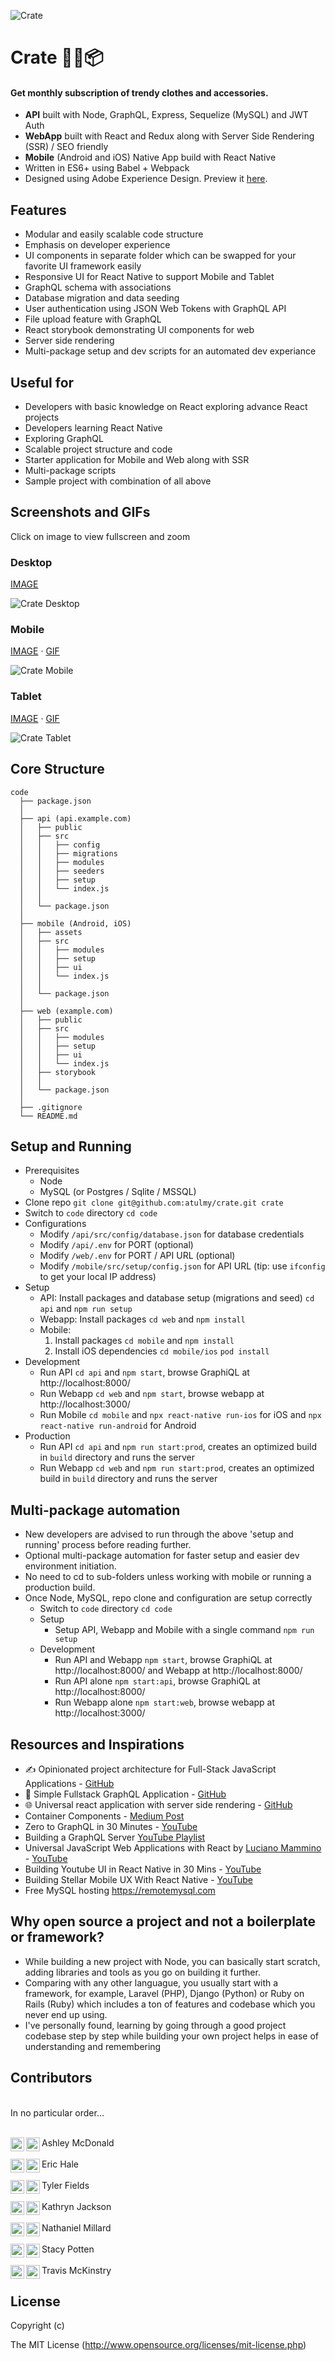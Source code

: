 ![Crate](https://raw.githubusercontent.com/atulmy/atulmy.github.io/master/images/crate/hero-with-link.png)

# Crate 👕👖📦

#### Get monthly subscription of trendy clothes and accessories.
- **API** built with Node, GraphQL, Express, Sequelize (MySQL) and JWT Auth
- **WebApp** built with React and Redux along with Server Side Rendering (SSR) / SEO friendly
- **Mobile** (Android and iOS) Native App build with React Native
- Written in ES6+ using Babel + Webpack
- Designed using Adobe Experience Design. Preview it [here](https://xd.adobe.com/view/a662a49f-57e7-4ffd-91bd-080b150b0317/).


## Features
- Modular and easily scalable code structure
- Emphasis on developer experience
- UI components in separate folder which can be swapped for your favorite UI framework easily
- Responsive UI for React Native to support Mobile and Tablet
- GraphQL schema with associations
- Database migration and data seeding
- User authentication using JSON Web Tokens with GraphQL API
- File upload feature with GraphQL
- React storybook demonstrating UI components for web
- Server side rendering
- Multi-package setup and dev scripts for an automated dev experiance


## Useful for
- Developers with basic knowledge on React exploring advance React projects
- Developers learning React Native
- Exploring GraphQL
- Scalable project structure and code
- Starter application for Mobile and Web along with SSR
- Multi-package scripts
- Sample project with combination of all above


## Screenshots and GIFs
Click on image to view fullscreen and zoom

### Desktop
[IMAGE](https://github.com/atulmy/atulmy.github.io/blob/master/images/crate/desktop-all-with-link.png)

![Crate Desktop](https://raw.githubusercontent.com/atulmy/atulmy.github.io/master/images/crate/desktop-all-with-link.png)

### Mobile
[IMAGE](https://github.com/atulmy/atulmy.github.io/blob/master/images/crate/mobile-all-with-link.png) · [GIF](https://github.com/atulmy/atulmy.github.io/blob/master/images/crate/mobile.gif)

![Crate Mobile](https://raw.githubusercontent.com/atulmy/atulmy.github.io/master/images/crate/mobile-all-with-link.png)

### Tablet
[IMAGE](https://github.com/atulmy/atulmy.github.io/blob/master/images/crate/tablet-all-with-link.png) · [GIF](https://github.com/atulmy/atulmy.github.io/blob/master/images/crate/tablet.gif)

![Crate Tablet](https://raw.githubusercontent.com/atulmy/atulmy.github.io/master/images/crate/tablet-all-with-link.png)


## Core Structure
    code
      ├── package.json
      │
      ├── api (api.example.com)
      │   ├── public
      │   ├── src
      │   │   ├── config
      │   │   ├── migrations
      │   │   ├── modules
      │   │   ├── seeders
      │   │   ├── setup
      │   │   └── index.js
      │   │
      │   └── package.json
      │
      ├── mobile (Android, iOS)
      │   ├── assets
      │   ├── src
      │   │   ├── modules
      │   │   ├── setup
      │   │   ├── ui
      │   │   └── index.js
      │   │
      │   └── package.json
      │
      ├── web (example.com)
      │   ├── public
      │   ├── src
      │   │   ├── modules
      │   │   ├── setup
      │   │   ├── ui
      │   │   └── index.js
      │   ├── storybook
      │   │
      │   └── package.json
      │
      ├── .gitignore
      └── README.md


## Setup and Running
- Prerequisites
  - Node
  - MySQL (or Postgres / Sqlite / MSSQL)
- Clone repo `git clone git@github.com:atulmy/crate.git crate`
- Switch to `code` directory `cd code`
- Configurations
  - Modify `/api/src/config/database.json` for database credentials
  - Modify `/api/.env` for PORT (optional)
  - Modify `/web/.env` for PORT / API URL (optional)
  - Modify `/mobile/src/setup/config.json` for API URL (tip: use `ifconfig` to get your local IP address)
- Setup
  - API: Install packages and database setup (migrations and seed) `cd api` and `npm run setup`
  - Webapp: Install packages `cd web` and `npm install`
  - Mobile: 
    1. Install packages `cd mobile` and `npm install`
    2. Install iOS dependencies `cd mobile/ios` `pod install`
- Development
  - Run API `cd api` and `npm start`, browse GraphiQL at http://localhost:8000/
  - Run Webapp `cd web` and `npm start`, browse webapp at http://localhost:3000/
  - Run Mobile `cd mobile` and `npx react-native run-ios` for iOS and `npx react-native run-android` for Android
- Production
  - Run API `cd api` and `npm run start:prod`, creates an optimized build in `build` directory and runs the server
  - Run Webapp `cd web` and `npm run start:prod`, creates an optimized build in `build` directory and runs the server

## Multi-package automation
- New developers are advised to run through the above 'setup and running' process before reading further.
- Optional multi-package automation for faster setup and easier dev environment initiation.
- No need to cd to sub-folders unless working with mobile or running a production build.
- Once Node, MySQL, repo clone and configuration are setup correctly
    - Switch to `code` directory `cd code`
    - Setup
        - Setup API, Webapp and Mobile with a single command `npm run setup`
    - Development
        - Run API and Webapp `npm start`, browse GraphiQL at http://localhost:8000/ and Webapp at http://localhost:8000/
        - Run API alone `npm start:api`, browse GraphiQL at http://localhost:8000/
        - Run Webapp alone `npm start:web`, browse webapp at http://localhost:3000/

## Resources and Inspirations
- ✍️ Opinionated project architecture for Full-Stack JavaScript Applications - [GitHub](https://github.com/atulmy/fullstack-javascript-architecture)
- 🌈 Simple Fullstack GraphQL Application - [GitHub](https://github.com/atulmy/fullstack-graphql)
- 🌐 Universal react application with server side rendering - [GitHub](https://github.com/atulmy/universal-react)
- Container Components - [Medium Post](https://medium.com/@learnreact/container-components-c0e67432e005)
- Zero to GraphQL in 30 Minutes - [YouTube](https://www.youtube.com/watch?v=UBGzsb2UkeY&list=PLkuiMQfg5DujhOSZ1A8kDl0hKV_ICTjp-)
- Building a GraphQL Server [YouTube Playlist](https://www.youtube.com/playlist?list=PLillGF-RfqbYZty73_PHBqKRDnv7ikh68)
- Universal JavaScript Web Applications with React by [Luciano Mammino](https://github.com/lmammino) - [YouTube](https://www.youtube.com/watch?v=0VEwRFP8WtI)
- Building Youtube UI in React Native in 30 Mins - [YouTube](https://www.youtube.com/watch?v=LdKtugH-sb8)
- Building Stellar Mobile UX With React Native - [YouTube](https://www.youtube.com/watch?v=ssXB9RMTpTs)
- Free MySQL hosting https://remotemysql.com


## Why open source a project and not a boilerplate or framework?
- While building a new project with Node, you can basically start scratch, adding libraries and tools as you go on building it further.
- Comparing with any other languague, you usually start with a framework, for example, Laravel (PHP), Django (Python) or Ruby on Rails (Ruby) which includes a ton of features and codebase which you never end up using.
- I've personally found, learning by going through a good project codebase step by step while building your own project helps in ease of understanding and remembering



## Contributors
<br>
In no particular order...
<br><br>

Ashley McDonald
[<img align="left" alt="ashley github" width="22px" src="https://raw.githubusercontent.com/iconic/open-iconic/master/svg/globe.svg" />][git-ashley]
[<img align="left" alt="ashley linkedin' | LinkedIn" width="22px" src="https://cdn.jsdelivr.net/npm/simple-icons@v3/icons/linkedin.svg" />][linkedin-ashley]
<br />
<br>
Eric Hale
[<img align="left" alt="eric github" width="22px" src="https://raw.githubusercontent.com/iconic/open-iconic/master/svg/globe.svg" />][git-eric]
[<img align="left" alt="eric linkedin' | LinkedIn" width="22px" src="https://cdn.jsdelivr.net/npm/simple-icons@v3/icons/linkedin.svg" />][linkedin-eric]
<br />
<br>
Tyler Fields
[<img align="left" alt="tyler github" width="22px" src="https://raw.githubusercontent.com/iconic/open-iconic/master/svg/globe.svg" />][git-tyler]
[<img align="left" alt="tyler linkedin' | LinkedIn" width="22px" src="https://cdn.jsdelivr.net/npm/simple-icons@v3/icons/linkedin.svg" />][linkedin-tyler]
<br />
<br>
Kathryn Jackson
[<img align="left" alt="kj github" width="22px" src="https://raw.githubusercontent.com/iconic/open-iconic/master/svg/globe.svg" />][git-kj]
[<img align="left" alt="kj linkedin' | LinkedIn" width="22px" src="https://cdn.jsdelivr.net/npm/simple-icons@v3/icons/linkedin.svg" />][linkedin-kj]
<br />
<br>
Nathaniel Millard
[<img align="left" alt="nathaniel github" width="22px" src="https://raw.githubusercontent.com/iconic/open-iconic/master/svg/globe.svg" />][git-nath]
[<img align="left" alt="nathaniel linkedin' | LinkedIn" width="22px" src="https://cdn.jsdelivr.net/npm/simple-icons@v3/icons/linkedin.svg" />][linkedin-nath]
<br />
<br>
Stacy Potten
[<img align="left" alt="stacy github" width="22px" src="https://raw.githubusercontent.com/iconic/open-iconic/master/svg/globe.svg" />][git-stac]
[<img align="left" alt="stacy linkedin' | LinkedIn" width="22px" src="https://cdn.jsdelivr.net/npm/simple-icons@v3/icons/linkedin.svg" />][linkedin-stac]
<br />
<br>
Travis McKinstry
[<img align="left" alt="corey github" width="22px" src="https://raw.githubusercontent.com/iconic/open-iconic/master/svg/globe.svg" />][git-travis]
[<img align="left" alt="corey linkedin' | LinkedIn" width="22px" src="https://cdn.jsdelivr.net/npm/simple-icons@v3/icons/linkedin.svg" />][linkedin-travis]
<br />

[git-ashley]: https://github.com/aemcdonald
[linkedin-ashley]: https://www.linkedin.com/in/aemcdonald/

[git-eric]: https://github.com/EHale64
[linkedin-eric]: https://www.linkedin.com/in/eric-hale-656843155/

[git-kj]: https://github.com/kathrynljackson
[linkedin-kj]: https://www.linkedin.com/in/kathrynlorrainej/

[git-tyler]: https://github.com/fieldstyler
[linkedin-tyler]: https://www.linkedin.com/in/tyler-fields-583084197/


[git-nath]: https://github.com/nathanielmillard
[linkedin-nath]: https://www.linkedin.com/in/nathanielmillard/


[git-stac]: https://github.com/stacyp2006
[linkedin-stac]: https://www.linkedin.com/in/stacy-potten/


[git-travis]: https://github.com/travisgm92
[linkedin-travis]: https://www.linkedin.com/in/travis-mckinstry/


## License
Copyright (c)

The MIT License (http://www.opensource.org/licenses/mit-license.php)
